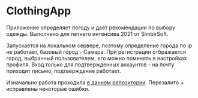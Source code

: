 # ClothingApp
Приложение определяет погоду и дает рекомендации по выбору одежды. Выполнено для летнего интенсива 2021 от SimbirSoft.

Запускается на локальном сервере, поэтому определение города по ip не работает, базовый город - Самара. 
При регистрации отбражается город, выбранный пользователем, его можно поменять в настройках профиля. Вход только для подтвержденных аккаунтов - на почту приходит письмо, подтверждение работает.

Изначально работа проходила [в данном репозитории](https://github.com/E-A-Volobuev/ClothingApp). Перезалито + исправлены некоторые ошибки.

